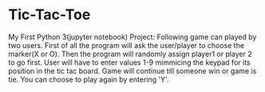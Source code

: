 # Tic-Tac-Toe
My First Python 3(jupyter notebook) Project:
Following game can played by two users.
First of all the program will ask the user/player to choose the marker(X or O).
Then the program will randomly assign player1 or player 2 to go first.
User will have to enter values 1-9 mimmicing the keypad for its position in the tic tac board.
Game will continue till someone win or game is tie.
You can choose to play again by entering 'Y'.
